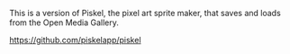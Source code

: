 This is a version of Piskel, the pixel art sprite maker, that saves and loads from the Open Media Gallery.

https://github.com/piskelapp/piskel